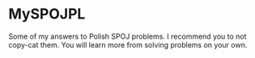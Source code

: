 # MySPOJPL
Some of my answers to Polish SPOJ problems.
I recommend you to not copy-cat them. You will learn more from solving problems on your own.

